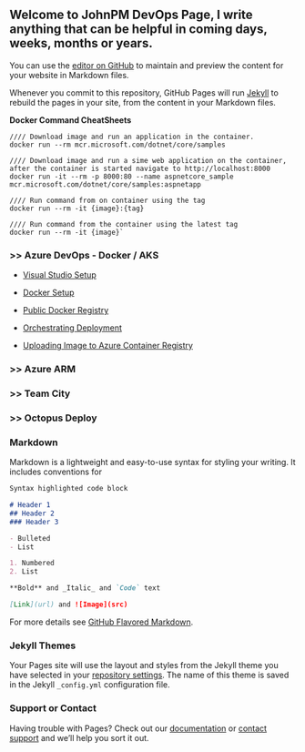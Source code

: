 ## Welcome to JohnPM DevOps Page, I write anything that can be helpful in coming days, weeks, months or years.

You can use the [editor on GitHub](https://github.com/johnpm45/DevOps-Notes/edit/master/README.md) to maintain and preview the content for your website in Markdown files.

Whenever you commit to this repository, GitHub Pages will run [Jekyll](https://jekyllrb.com/) to rebuild the pages in your site, from the content in your Markdown files.


**Docker Command CheatSheets**


```
//// Download image and run an application in the container.
docker run --rm mcr.microsoft.com/dotnet/core/samples

//// Download image and run a sime web application on the container, after the container is started navigate to http://localhost:8000
docker run -it --rm -p 8000:80 --name aspnetcore_sample mcr.microsoft.com/dotnet/core/samples:aspnetapp 
 
//// Run command from on container using the tag  
docker run --rm -it {image}:{tag}
 
//// Run command from the container using the latest tag  
docker run --rm -it {image}`
```



### >> Azure DevOps - Docker / AKS

* [Visual Studio Setup](https://github.com/johnpm45/DevOps-Notes/wiki/Visual-Studio-Setup)

* [Docker Setup](https://github.com/johnpm45/DevOps-Notes/wiki/a.-Setup-Docker-and-Automate-Deployment-Windows)

* [Public Docker Registry](https://github.com/johnpm45/DevOps-Notes/wiki/b.-Uploading-Images-to-public-docker-registry)

* [Orchestrating Deployment](https://github.com/johnpm45/DevOps-Notes/wiki/c.-Orchestrating-docker-deployment-using-Azure-Kubernetes-Service)

* [Uploading Image to Azure Container Registry](https://github.com/johnpm45/DevOps-Notes/wiki/d.-Uploading-image-to-Azure-container-registry)

### >> Azure ARM

### >> Team City

### >> Octopus Deploy

### Markdown

Markdown is a lightweight and easy-to-use syntax for styling your writing. It includes conventions for

```markdown
Syntax highlighted code block

# Header 1
## Header 2
### Header 3

- Bulleted
- List

1. Numbered
2. List

**Bold** and _Italic_ and `Code` text

[Link](url) and ![Image](src)
```

For more details see [GitHub Flavored Markdown](https://guides.github.com/features/mastering-markdown/).

### Jekyll Themes

Your Pages site will use the layout and styles from the Jekyll theme you have selected in your [repository settings](https://github.com/johnpm45/DevOps-Notes/settings). The name of this theme is saved in the Jekyll `_config.yml` configuration file.

### Support or Contact

Having trouble with Pages? Check out our [documentation](https://help.github.com/categories/github-pages-basics/) or [contact support](https://github.com/contact) and we’ll help you sort it out.
